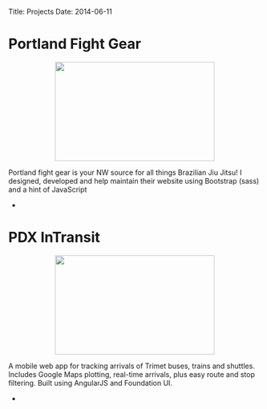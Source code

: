 Title: Projects
Date: 2014-06-11

<style>
	.project > .image {
	    height: 198px;
	    overflow: hidden;
	    width: 63%;
	    margin: 0 auto;
	}

	.project > .image > img {
		width: 100%;
	}
</style>

<div class="project">
	<h1>Portland Fight Gear</h1>
	<div class="image">
		<img src="/theme/pdxfg.png">
	</div>
	<p>Portland fight gear is your NW source for all things Brazilian Jiu Jitsu! I designed, developed and help maintain their website using Bootstrap (sass) and a hint of JavaScript</p>
	<ul class="links"><li><a href="http://portlandfightgear.com" target="_blank"><i class="fa fa-external-link"></i></a></li></ul>
</div>

<div class="project">
	<h1>PDX InTransit</h1>
	<div class="image">
		<img src="/theme/routes.jpg">
	</div>
	<p>A mobile web app for tracking arrivals of Trimet buses, trains and shuttles. Includes Google Maps plotting, real-time arrivals, plus easy route and stop filtering. Built using AngularJS and Foundation UI.</p>
	<ul class="links"><li><a href="https://github.com/Lokeh/BusTracker" target=_blank><i class="fa fa-github fa-2x"></i></a></li></ul>
</div> 